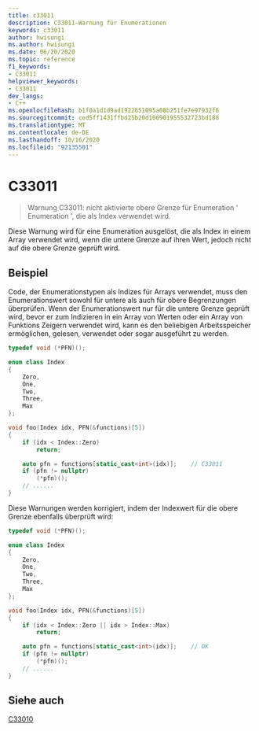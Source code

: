 ```yaml
---
title: c33011
description: C33011-Warnung für Enumerationen
keywords: c33011
author: hwisungi
ms.author: hwisungi
ms.date: 06/20/2020
ms.topic: reference
f1_keywords:
- C33011
helpviewer_keywords:
- C33011
dev_langs:
- C++
ms.openlocfilehash: b1f0a1d1d9ad1922651095a08b251fe7e97932f6
ms.sourcegitcommit: ced5ff1431ffbd25b20d106901955532723bd188
ms.translationtype: MT
ms.contentlocale: de-DE
ms.lasthandoff: 10/16/2020
ms.locfileid: "92135501"
---
```

# <a name="c33011"></a>C33011

> Warnung C33011: nicht aktivierte obere Grenze für Enumeration ' Enumeration ', die als Index verwendet wird.

Diese Warnung wird für eine Enumeration ausgelöst, die als Index in einem Array verwendet wird, wenn die untere Grenze auf ihren Wert, jedoch nicht auf die obere Grenze geprüft wird.

## <a name="example"></a>Beispiel

Code, der Enumerationstypen als Indizes für Arrays verwendet, muss den Enumerationswert sowohl für untere als auch für obere Begrenzungen überprüfen. Wenn der Enumerationswert nur für die untere Grenze geprüft wird, bevor er zum Indizieren in ein Array von Werten oder ein Array von Funktions Zeigern verwendet wird, kann es den beliebigen Arbeitsspeicher ermöglichen, gelesen, verwendet oder sogar ausgeführt zu werden.

```cpp
typedef void (*PFN)();

enum class Index
{
    Zero,
    One,
    Two,
    Three,
    Max
};

void foo(Index idx, PFN(&functions)[5])
{
    if (idx < Index::Zero)
        return;

    auto pfn = functions[static_cast<int>(idx)];    // C33011
    if (pfn != nullptr)
        (*pfn)();
    // ......
}
```

Diese Warnungen werden korrigiert, indem der Indexwert für die obere Grenze ebenfalls überprüft wird:
```cpp
typedef void (*PFN)();

enum class Index
{
    Zero,
    One,
    Two,
    Three,
    Max
};

void foo(Index idx, PFN(&functions)[5])
{
    if (idx < Index::Zero || idx > Index::Max)
        return;

    auto pfn = functions[static_cast<int>(idx)];    // OK
    if (pfn != nullptr)
        (*pfn)();
    // ......
}
```

## <a name="see-also"></a>Siehe auch

[C33010](./c33010.md)
